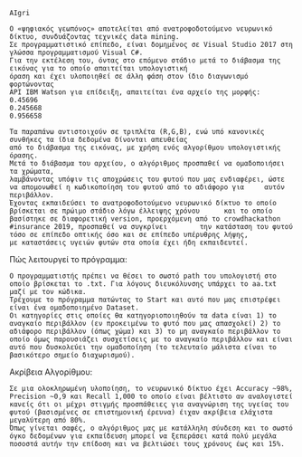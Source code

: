 	AIgri
  
	Ο «ψηφιακός γεωπόνος» αποτελείται από ανατροφοδοτούμενο νευρωνικό δίκτυο, συνδυάζοντας τεχνικές data mining. 
	Σε προγραμματιστικό επίπεδο, είναι δομημένος σε Visual Studio 2017 στη γλώσσα προγραμματισμού Visual C#. 
	Για την εκτέλεση του, όντας στο επόμενο στάδιο μετά το διάβασμα της εικόνας για το οποίο απαιτείται υπολογιστική
	όραση και έχει υλοποιηθεί σε άλλη φάση στον ίδιο διαγωνισμό φορτώνοντας 
	API IBM Watson για επίδειξη, απαιτείται ένα αρχείο της μορφής:
	0.45696
	0.245668
	0.956658
	
	Τα παραπάνω αντιστοιχούν σε τριπλέτα (R,G,B), ενώ υπό κανονικές συνθήκες τα ίδια δεδομένα δίνονται απευθείας
	από το διάβασμα της εικόνας, με χρήση ενός αλγορίθμου υπολογιστικής όρασης.
	Μετά το διάβασμα του αρχείου, ο αλγόριθμος προσπαθεί να ομαδοποιήσει τα χρώματα, 
	λαμβάνοντας υπόψιν τις αποχρώσεις του φυτού που μας ενδιαφέρει, ώστε να απομονωθεί η κωδικοποίηση του φυτού από το αδιάφορο για 	αυτόν περιβάλλον.
	Έχοντας εκπαιδεύσει το ανατροφοδοτούμενο νευρωνικό δίκτυο το οποίο βρίσκεται σε πρώιμο στάδιο λόγω έλλειψης χρόνου 		και το οποίο βασίστηκε σε διαφορετική version, προερχόμενη από το crowdhackathon #insurance 2019, προσπαθεί να συγκρίνει 		την κατάσταση του φυτού τόσο σε επίπεδο οπτικής όσο και σε επίπεδο υπέρυθρης λήψης, 
	με καταστάσεις υγειών φυτών στα οποία έχει ήδη εκπαιδευτεί.


Πώς λειτουργεί το πρόγραμμα:

	Ο προγραμματιστής πρέπει να θέσει το σωστό path του υπολογιστή στο οποίο βρίσκεται το .txt. Για λόγους διευκόλυνσης υπάρχει το aa.txt μαζί με τον κώδικα. 
	Τρέχουμε το πρόγραμμα πατώντας το Start και αυτό που μας επιστρέφει είναι ένα ομαδοποιημένο Dataset.
	Οι κατηγορίες στις οποίες θα κατηγοριοποιηθούν τα data είναι 1) το αναγκαίο περιβάλλον (εν προκειμένω το φυτό που μας απασχολεί) 2) το αδιάφορο περιβάλλον (όπως χώμα) και 3) το μη αναγκαίο περιβάλλον το οποίο όμως παρουσιάζει συσχετίσεις με το αναγκαίο περιβάλλον και είναι αυτό που δυσκολεύει την ομαδοποίηση (το τελευταίο μάλιστα είναι το βασικότερο σημείο διαχωρισμού).
	
	
Ακρίβεια Αλγορίθμου:

	Σε μια ολοκληρωμένη υλοποίηση, το νευρωνικό δίκτυο έχει Accuracy ~98%, Precision ~0,9 και Recall 1,000 το οποίο είναι βέλτιστο αν αναλογιστεί κανείς ότι οι μέχρι στιγμής προσπάθειες για αναγνώριση της υγείας του φυτού (βασισμένες σε επιστημονική έρευνα) έιχαν ακρίβεια ελάχιστα μεγαλύτερη από 80%. 
	Όπως γίνεται σαφές, ο αλγόριθμος μας με κατάλληλη σύνδεση και το σωστό όγκο δεδομένων για εκπαίδευση μπορεί να ξεπεράσει κατά πολύ μεγάλα ποσοστά αυτήν την επίδοση και να βελτιώσει τους χρόνους έως και 15%.
